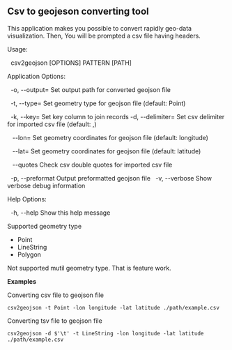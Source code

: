## Csv to geojeson converting tool

This application makes you possible to convert rapidly geo-data visualization. Then, You will be prompted a csv file having headers.

Usage:

&nbsp; csv2geojson [OPTIONS] PATTERN [PATH]

Application Options:

&nbsp; -o, --output=    Set output path for converted geojson file

&nbsp; -t, --type=      Set geometry type for geojson file (default: Point)

&nbsp; -k, --key=       Set key column to join records
  -d, --delimiter= Set csv delimiter for imported csv file (default: ,)

&nbsp;&nbsp; --lon=       Set geometry coordinates for geojson file (default: longitude)

&nbsp;&nbsp; --lat=       Set geometry coordinates for geojson file (default: latitude)

&nbsp;&nbsp; --quotes     Check csv double quotes for imported csv file

&nbsp; -p, --preformat  Output preformatted geojson file
&nbsp; -v, --verbose    Show verbose debug information

Help Options:

&nbsp; -h, --help       Show this help message

Supported geometry type

- Point
- LineString
- Polygon

Not supported mutil geometry type. That is feature work.


**Examples**

Converting csv file to geojson file

```
csv2geojson -t Point -lon longitude -lat latitude ./path/example.csv
```

Converting tsv file to geojson file

```
csv2geojson -d $'\t' -t LineString -lon longitude -lat latitude ./path/example.csv
```
